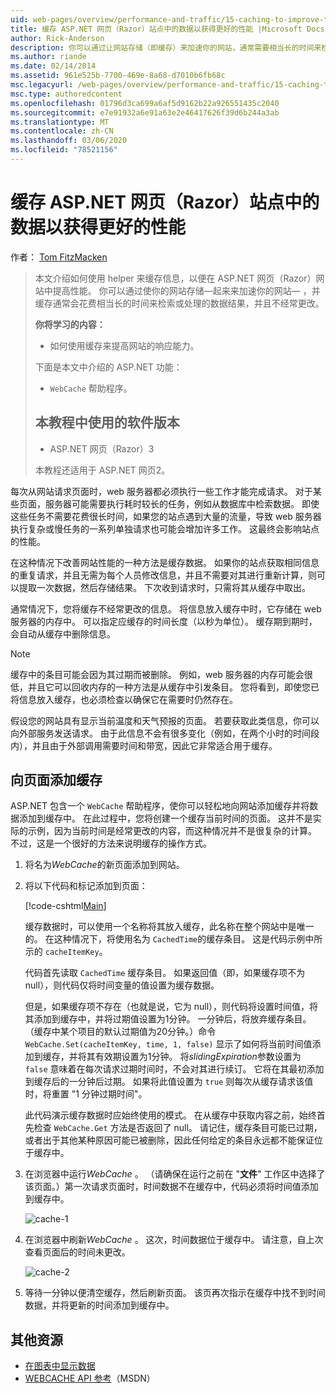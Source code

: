 ```yaml
---
uid: web-pages/overview/performance-and-traffic/15-caching-to-improve-the-performance-of-your-website
title: 缓存 ASP.NET 网页（Razor）站点中的数据以获得更好的性能 |Microsoft Docs
author: Rick-Anderson
description: 你可以通过让网站存储（即缓存）来加速你的网站，通常需要相当长的时间来检索或处理 。
ms.author: riande
ms.date: 02/14/2014
ms.assetid: 961e525b-7700-469e-8a68-d7010b6fb68c
msc.legacyurl: /web-pages/overview/performance-and-traffic/15-caching-to-improve-the-performance-of-your-website
msc.type: authoredcontent
ms.openlocfilehash: 01796d3ca699a6af5d9162b22a926551435c2040
ms.sourcegitcommit: e7e91932a6e91a63e2e46417626f39d6b244a3ab
ms.translationtype: MT
ms.contentlocale: zh-CN
ms.lasthandoff: 03/06/2020
ms.locfileid: "78521156"
---
```

# <a name="caching-data-in-an-aspnet-web-pages-razor-site-for-better-performance"></a>缓存 ASP.NET 网页（Razor）站点中的数据以获得更好的性能

作者： [Tom FitzMacken](https://github.com/tfitzmac)

> 本文介绍如何使用 helper 来缓存信息，以便在 ASP.NET 网页（Razor）网站中提高性能。 你可以通过使你的网站存储&#8212;起来来加速你的网站&#8212; ，并缓存通常会花费相当长的时间来检索或处理的数据结果，并且不经常更改。
> 
> **你将学习的内容：** 
> 
> - 如何使用缓存来提高网站的响应能力。
> 
> 下面是本文中介绍的 ASP.NET 功能：
> 
> - `WebCache` 帮助程序。
>   
> 
> ## <a name="software-versions-used-in-the-tutorial"></a>本教程中使用的软件版本
> 
> 
> - ASP.NET 网页（Razor）3
>   
> 
> 本教程还适用于 ASP.NET 网页2。

每次从网站请求页面时，web 服务器都必须执行一些工作才能完成请求。 对于某些页面，服务器可能需要执行耗时较长的任务，例如从数据库中检索数据。 即使这些任务不需要花费很长时间，如果您的站点遇到大量的流量，导致 web 服务器执行复杂或慢任务的一系列单独请求也可能会增加许多工作。 这最终会影响站点的性能。

在这种情况下改善网站性能的一种方法是缓存数据。 如果你的站点获取相同信息的重复请求，并且无需为每个人员修改信息，并且不需要对其进行重新计算，则可以提取一次数据，然后存储结果。 下次收到请求时，只需将其从缓存中取出。

通常情况下，您将缓存不经常更改的信息。 将信息放入缓存中时，它存储在 web 服务器的内存中。 可以指定应缓存的时间长度（以秒为单位）。 缓存期到期时，会自动从缓存中删除信息。

> [!NOTE]
> 缓存中的条目可能会因为其过期而被删除。 例如，web 服务器的内存可能会很低，并且它可以回收内存的一种方法是从缓存中引发条目。 您将看到，即使您已将信息放入缓存，也必须检查以确保它在需要时仍然存在。

假设您的网站具有显示当前温度和天气预报的页面。 若要获取此类信息，你可以向外部服务发送请求。 由于此信息不会有很多变化（例如，在两个小时的时间段内），并且由于外部调用需要时间和带宽，因此它非常适合用于缓存。

## <a name="adding-caching-to-a-page"></a>向页面添加缓存

ASP.NET 包含一个 `WebCache` 帮助程序，使你可以轻松地向网站添加缓存并将数据添加到缓存中。 在此过程中，您将创建一个缓存当前时间的页面。 这并不是实际的示例，因为当前时间是经常更改的内容，而这种情况并不是很复杂的计算。 不过，这是一个很好的方法来说明缓存的操作方式。

1. 将名为*WebCache*的新页面添加到网站。
2. 将以下代码和标记添加到页面：

    [!code-cshtml[Main](15-caching-to-improve-the-performance-of-your-website/samples/sample1.cshtml)]

    缓存数据时，可以使用一个名称将其放入缓存，此名称在整个网站中是唯一的。 在这种情况下，将使用名为 `CachedTime`的缓存条目。 这是代码示例中所示的 `cacheItemKey`。

    代码首先读取 `CachedTime` 缓存条目。 如果返回值（即，如果缓存项不为 null），则代码仅将时间变量的值设置为缓存数据。

    但是，如果缓存项不存在（也就是说，它为 null），则代码将设置时间值，将其添加到缓存中，并将过期值设置为1分钟。 一分钟后，将放弃缓存条目。 （缓存中某个项目的默认过期值为20分钟。）命令 `WebCache.Set(cacheItemKey, time, 1, false)` 显示了如何将当前时间值添加到缓存，并将其有效期设置为1分钟。 将*slidingExpiration*参数设置为 `false` 意味着在每次请求过期时间时，不会对其进行续订。 它将在其最初添加到缓存后的一分钟后过期。 如果将此值设置为 `true` 则每次从缓存请求该值时，将重置 "1 分钟过期时间"。

    此代码演示缓存数据时应始终使用的模式。 在从缓存中获取内容之前，始终首先检查 `WebCache.Get` 方法是否返回了 null。 请记住，缓存条目可能已过期，或者出于其他某种原因可能已被删除，因此任何给定的条目永远都不能保证位于缓存中。
3. 在浏览器中运行*WebCache* 。 （请确保在运行之前在 "**文件**" 工作区中选择了该页面。）第一次请求页面时，时间数据不在缓存中，代码必须将时间值添加到缓存中。

    ![cache-1](15-caching-to-improve-the-performance-of-your-website/_static/image1.jpg)
4. 在浏览器中刷新*WebCache* 。 这次，时间数据位于缓存中。 请注意，自上次查看页面后的时间未更改。

    ![cache-2](15-caching-to-improve-the-performance-of-your-website/_static/image2.jpg)
5. 等待一分钟以便清空缓存，然后刷新页面。 该页再次指示在缓存中找不到时间数据，并将更新的时间添加到缓存中。

<a id="Additional_Resources"></a>
## <a name="additional-resources"></a>其他资源

- [在图表中显示数据](https://go.microsoft.com/fwlink/?LinkId=202895)
- [WEBCACHE API 参考](https://msdn.microsoft.com/library/system.web.helpers.webcache(v=vs.99).aspx)（MSDN）
